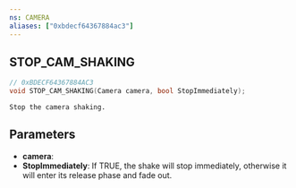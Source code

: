 ```yaml
---
ns: CAMERA
aliases: ["0xbdecf64367884ac3"]
---
```

## STOP_CAM_SHAKING

```c
// 0xBDECF64367884AC3
void STOP_CAM_SHAKING(Camera camera, bool StopImmediately);
```

```
Stop the camera shaking.
```

## Parameters
* **camera**: 
* **StopImmediately**: If TRUE, the shake will stop immediately, otherwise it will enter its release phase and fade out.
